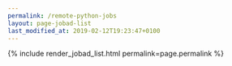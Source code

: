 ```yaml
---
permalink: /remote-python-jobs
layout: page-jobad-list
last_modified_at: 2019-02-12T19:23:47+0100
---
```

{% include render_jobad_list.html permalink=page.permalink %}
